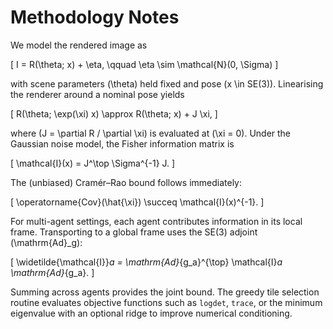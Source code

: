 # Methodology Notes

We model the rendered image as

\[ I = R(\theta; x) + \eta, \qquad \eta \sim \mathcal{N}(0, \Sigma) \]

with scene parameters \(\theta\) held fixed and pose \(x \in SE(3)\).
Linearising the renderer around a nominal pose yields

\[ R(\theta; \exp(\xi) x) \approx R(\theta; x) + J \xi, \]

where \(J = \partial R / \partial \xi\) is evaluated at \(\xi = 0\).
Under the Gaussian noise model, the Fisher information matrix is

\[ \mathcal{I}(x) = J^\top \Sigma^{-1} J. \]

The (unbiased) Cramér–Rao bound follows immediately:

\[ \operatorname{Cov}(\hat{\xi}) \succeq \mathcal{I}(x)^{-1}. \]

For multi-agent settings, each agent contributes information in its local
frame.  Transporting to a global frame uses the SE(3) adjoint
\(\mathrm{Ad}_g\):

\[ \widetilde{\mathcal{I}}_a = \mathrm{Ad}_{g_a}^{\top} \mathcal{I}_a \mathrm{Ad}_{g_a}. \]

Summing across agents provides the joint bound.  The greedy tile
selection routine evaluates objective functions such as `logdet`,
`trace`, or the minimum eigenvalue with an optional ridge to improve
numerical conditioning.
